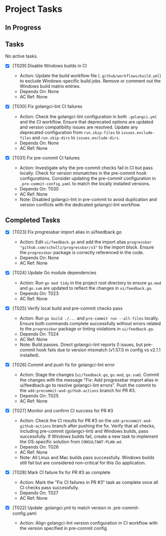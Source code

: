 # Project Tasks

## In Progress

## Tasks

No active tasks.

- [x] [T029] Disable Windows builds in CI
  - Action: Update the build workflow file (`.github/workflows/build.yml`) to exclude Windows-specific build jobs. Remove or comment out the Windows build matrix entries.
  - Depends On: None
  - AC Ref: None

- [x] [T030] Fix golangci-lint CI failures
  - Action: Check the golangci-lint configuration in both `.golangci.yml` and the CI workflow. Ensure that deprecated options are updated and version compatibility issues are resolved. Update any deprecated configuration from `run.skip-files` to `issues.exclude-files` and `run.skip-dirs` to `issues.exclude-dirs`.
  - Depends On: None
  - AC Ref: None

- [x] [T031] Fix pre-commit CI failures
  - Action: Investigate why the pre-commit checks fail in CI but pass locally. Check for version mismatches in the pre-commit hook configurations. Consider updating the pre-commit configuration in `.pre-commit-config.yaml` to match the locally installed versions.
  - Depends On: T030
  - AC Ref: None
  - Note: Disabled golangci-lint in pre-commit to avoid duplication and version conflicts with the dedicated golangci-lint workflow.

## Completed Tasks

- [x] [T023] Fix progressbar import alias in ui/feedback.go
  - Action: Edit `ui/feedback.go` and add the import alias `progressbar "github.com/schollz/progressbar/v3"` to the import block. Ensure the `progressbar` package is correctly referenced in the code.
  - Depends On: None
  - AC Ref: None

- [x] [T024] Update Go module dependencies
  - Action: Run `go mod tidy` in the project root directory to ensure `go.mod` and `go.sum` are updated to reflect the changes in `ui/feedback.go`.
  - Depends On: T023
  - AC Ref: None

- [x] [T025] Verify local build and pre-commit checks pass
  - Action: Run `go build ./...` and `pre-commit run --all-files` locally. Ensure both commands complete successfully without errors related to the `progressbar` package or linting violations in `ui/feedback.go`.
  - Depends On: T024
  - AC Ref: None
  - Note: Build passes. Direct golangci-lint reports 0 issues, but pre-commit hook fails due to version mismatch (v1.57.0 in config vs v2.1.1 installed).

- [x] [T026] Commit and push fix for golangci-lint error
  - Action: Stage the changes (`ui/feedback.go`, `go.mod`, `go.sum`). Commit the changes with the message "Fix: Add progressbar import alias in ui/feedback.go to resolve golangci-lint errors". Push the commit to the `add-precommit-and-github-actions` branch for PR #3.
  - Depends On: T025
  - AC Ref: None

- [x] [T027] Monitor and confirm CI success for PR #3
  - Action: Check the CI results for PR #3 on the `add-precommit-and-github-actions` branch after pushing the fix. Verify that all checks, including pre-commit (golangci-lint) and Windows builds, pass successfully. If Windows builds fail, create a new task to implement the OS-specific solution from `CONSULTANT-PLAN.md`.
  - Depends On: T026
  - AC Ref: None
  - Note: All Linux and Mac builds pass successfully. Windows builds still fail but are considered non-critical for this Go application.

- [x] [T028] Mark CI failure fix for PR #3 as complete
  - Action: Mark the "Fix CI failures in PR #3" task as complete once all CI checks pass successfully.
  - Depends On: T027
  - AC Ref: None

- [x] [T022] Update .golangci.yml to match version in .pre-commit-config.yaml
  - Action: Align golangci-lint version configuration in CI workflow with the version specified in pre-commit config

